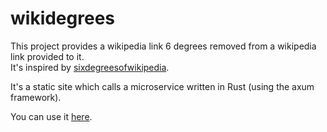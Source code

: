 # wikidegrees

This project provides a wikipedia link 6 degrees removed from a wikipedia link provided to it.  
It's inspired by [sixdegreesofwikipedia](https://www.sixdegreesofwikipedia.com/).

It's a static site which calls a microservice written in Rust (using the axum framework).

You can use it [here](https://nsreeen.github.io/wikidegrees/).